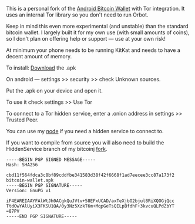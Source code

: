 This is a personal fork of the [Android Bitcoin Wallet](https://github.com/schildbach/bitcoin-wallet) with Tor integration. It uses an internal Tor library so you don't need to run Orbot.

Keep in mind this even more experimental (and unstable) than the standard bitcoin wallet.
I largely built it for my own use (with small amounts of coins), so I don't plan on
offering help or support ― use at your own risk!

At minimum your phone needs to be running KitKat and needs to have a decent amount of memory.

To install: 
[Download](https://github.com/cpacia/bitcoin-wallet/releases/download/4.37-Tor/bitcoin-wallet.apk) the .apk

On android ― settings >> security >> check Unknown sources.

Put the .apk on your device and open it.

To use it check settings >> Use Tor

To connect to a Tor hidden service, enter a .onion address in settings >> Trusted Peer.

You can use my [node](http://45.79.11.47/) if you need a hidden service to connect to.

If you want to compile from source you will also need to build the HiddenService branch of 
my bitcoinj [fork](https://github.com/cpacia/bitcoinj).

```
-----BEGIN PGP SIGNED MESSAGE-----
Hash: SHA256

cbd11f564fdca3c8bf89cddfbe341583d38f42f6668f1ad7eecee3cc87a173f2  bitcoin-wallet.apk
-----BEGIN PGP SIGNATURE-----
Version: GnuPG v1

iF4EAREIAAYFAlWtJh0ACgkQuJVtv+58EFxUCAD/axTeXjbO2bjul8RiXQOGjQcc
TtdOwYAlUyiX3FKSU1QA/0y3Nz5XzkT6m+MqpGeTsQELpBfdhF+3kvcuQLPdZbYT
=87PV
-----END PGP SIGNATURE-----
```


